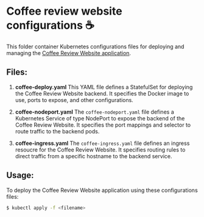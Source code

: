 # Coffee review website configurations ☕

This folder container Kubernetes configurations files for deploying and managing the [Coffee Review Website application](https://github.com/Cyrof/coffee-review).

## Files:
1. **coffee-deploy.yaml**
This YAML file defines a StatefulSet for deploying the Coffee Review Website backend. It specifies the Docker image to use, ports to expose, and other configurations.

2. **coffee-nodeport.yaml**
The `coffee-nodeport.yaml` file defines a Kubernetes Service of type NodePort to expose the backend of the Coffee Review Website. It specifies the port mappings and selector to route traffic to the backend pods.

3. **coffee-ingress.yaml**
The `coffee-ingress.yaml` file defines an ingress resoucre for the Coffee Review Website. It specifies routing rules to direct traffic from a specific hostname to the backend service.

## Usage: 
To deploy the Coffee Review Website application using these configurations files: 
```bash
$ kubectl apply -f <filename> 
```